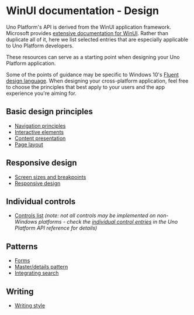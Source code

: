 # WinUI documentation - Design

Uno Platform's API is derived from the WinUI application framework. Microsoft provides [extensive documentation for WinUI](https://docs.microsoft.com/en-us/windows/uwp/). Rather than duplicate all of it, here we list selected entries that are especially applicable to Uno Platform developers.

These resources can serve as a starting point when designing your Uno Platform application. 

Some of the points of guidance may be specific to Windows 10's [Fluent design language](https://www.microsoft.com/design/fluent/). When designing your cross-platform application, feel free to choose the principles that best apply to your users and the app experience you're aiming for.

## Basic design principles

 * [Navigation principles](https://docs.microsoft.com/en-us/windows/uwp/design/basics/navigation-basics)
 * [Interactive elements](https://docs.microsoft.com/en-us/windows/uwp/design/basics/commanding-basics)
 * [Content presentation](https://docs.microsoft.com/en-us/windows/uwp/design/basics/content-basics)
 * [Page layout](https://docs.microsoft.com/en-us/windows/uwp/design/layout/page-layout)

## Responsive design

 * [Screen sizes and breakpoints](https://docs.microsoft.com/en-us/windows/uwp/design/layout/screen-sizes-and-breakpoints-for-responsive-design)
 * [Responsive design](https://docs.microsoft.com/en-us/windows/uwp/design/layout/responsive-design)

## Individual controls

 * [Controls list](https://docs.microsoft.com/en-us/windows/uwp/design/controls-and-patterns/) _(note: not all controls may be implemented on non-Windows platforms - check the [individual control entries](implemented-views.md) in the Uno Platform API reference for details)_

## Patterns

 * [Forms](https://docs.microsoft.com/en-us/windows/uwp/design/controls-and-patterns/forms)
 * [Master/details pattern](https://docs.microsoft.com/en-us/windows/uwp/design/controls-and-patterns/master-details)
 * [Integrating search](https://docs.microsoft.com/en-us/windows/uwp/design/controls-and-patterns/search)

## Writing

 * [Writing style](https://docs.microsoft.com/en-us/windows/uwp/design/style/writing-style)




